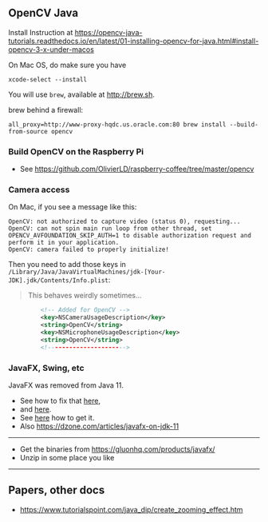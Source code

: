 ## OpenCV Java
Install Instruction at <https://opencv-java-tutorials.readthedocs.io/en/latest/01-installing-opencv-for-java.html#install-opencv-3-x-under-macos> 

On Mac OS, do make sure you have
```buildoutcfg
xcode-select --install
```
You will use `brew`, available at <http://brew.sh>.

brew behind a firewall:
```buildoutcfg
all_proxy=http://www-proxy-hqdc.us.oracle.com:80 brew install --build-from-source opencv
```

### Build OpenCV on the Raspberry Pi
- See <https://github.com/OlivierLD/raspberry-coffee/tree/master/opencv>

### Camera access
On Mac, if you see a message like this:
```
OpenCV: not authorized to capture video (status 0), requesting...
OpenCV: can not spin main run loop from other thread, set OPENCV_AVFOUNDATION_SKIP_AUTH=1 to disable authorization request and perform it in your application.
OpenCV: camera failed to properly initialize!
```
Then you need to add those keys in `/Library/Java/JavaVirtualMachines/jdk-[Your-JDK].jdk/Contents/Info.plist`: 
> This behaves weirdly sometimes...
```xml
         <!-- Added for OpenCV -->
         <key>NSCameraUsageDescription</key>
         <string>OpenCV</string>
         <key>NSMicrophoneUsageDescription</key>
         <string>OpenCV</string>
         <!---------------------->
```

### JavaFX, Swing, etc
JavaFX was removed from Java 11.
- See how to fix that [here](https://www.youtube.com/watch?time_continue=157&v=WtOgoomDewo&feature=emb_logo),
- and [here](https://openjfx.io/openjfx-docs/).
- See [here](https://www.infoworld.com/article/3305073/removed-from-jdk-11-javafx-11-arrives-as-a-standalone-module.html) how to get it.
- Also <https://dzone.com/articles/javafx-on-jdk-11>

---

- Get the binaries from <https://gluonhq.com/products/javafx/>
- Unzip in some place you like
---

## Papers, other docs
- <https://www.tutorialspoint.com/java_dip/create_zooming_effect.htm>
